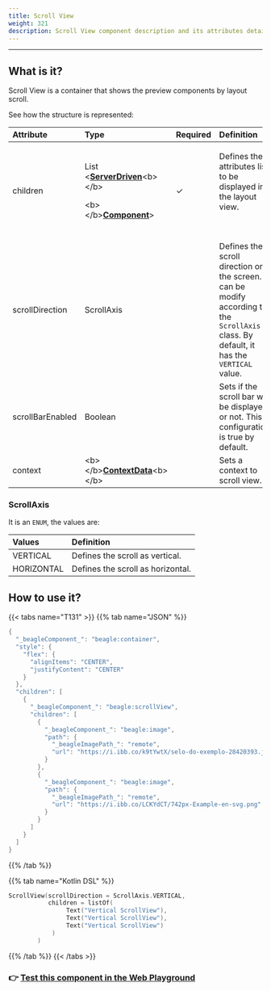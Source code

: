 ```yaml
---
title: Scroll View
weight: 321
description: Scroll View component description and its attributes details
---
```


---

## What is it?

Scroll View is a container that shows the preview components by layout scroll.

See how the structure is represented:

<table>
  <thead>
    <tr>
      <th style="text-align:left"><b>Attribute</b>
      </th>
      <th style="text-align:left"><b>Type</b>
      </th>
      <th style="text-align:left">Required</th>
      <th style="text-align:left"><b>Definition</b>
      </th>
    </tr>
  </thead>
  <tbody>
    <tr>
      <td style="text-align:left">children</td>
      <td style="text-align:left">
        <p>List
          <br />&lt;<a href="../../widget"><b>ServerDriven</b></a>&lt;b&gt;&lt;/b&gt;</p>
        <p>&lt;b&gt;&lt;/b&gt;<a href="../../widget"><b>Component</b></a>&gt;</p>
      </td>
      <td style="text-align:left">&#x2713;</td>
      <td style="text-align:left">
        <p>Defines the attributes list to be displayed in the layout view.</p>
        <p><b><br /></b>
        </p>
      </td>
    </tr>
    <tr>
      <td style="text-align:left">scrollDirection</td>
      <td style="text-align:left">ScrollAxis</td>
      <td style="text-align:left"></td>
      <td style="text-align:left">Defines the scroll direction on the screen. It can be modify according
        to the <code>ScrollAxis</code> class. By default, it has the <code>VERTICAL</code> value.</td>
    </tr>
    <tr>
      <td style="text-align:left">scrollBarEnabled</td>
      <td style="text-align:left">Boolean</td>
      <td style="text-align:left"></td>
      <td style="text-align:left">Sets if the scroll bar will be displayed or not. This configuration is
        true by default.</td>
    </tr>
    <tr>
      <td style="text-align:left">context</td>
      <td style="text-align:left">&lt;b&gt;&lt;/b&gt;<a href="../../context/"><b>ContextData</b></a>&lt;b&gt;&lt;/b&gt;</td>
      <td
      style="text-align:left"></td>
        <td style="text-align:left">Sets a context to scroll view.</td>
    </tr>
  </tbody>
</table>

### ScrollAxis

It is an `ENUM`, the values are:

| Values | Definition |
| :--- | :--- |
| VERTICAL | Defines the scroll as vertical.  |
| HORIZONTAL | Defines the scroll as horizontal.  |

## How to use it?

{{< tabs name="T131" >}}
{{% tab name="JSON" %}}
```kotlin
{
  "_beagleComponent_": "beagle:container",
  "style": {
    "flex": {
      "alignItems": "CENTER",
      "justifyContent": "CENTER"
    }
  },
  "children": [
    {
      "_beagleComponent_": "beagle:scrollView",
      "children": [
        {
          "_beagleComponent_": "beagle:image",
          "path": {
            "_beagleImagePath_": "remote",
            "url": "https://i.ibb.co/k9tYwtX/selo-do-exemplo-28420393.jpg"
          }
        },
        {
          "_beagleComponent_": "beagle:image",
          "path": {
            "_beagleImagePath_": "remote",
            "url": "https://i.ibb.co/LCKYdCT/742px-Example-en-svg.png"
          }
        }
      ]
    }
  ]
}
```
{{% /tab %}}

{{% tab name="Kotlin DSL" %}}
```kotlin
ScrollView(scrollDirection = ScrollAxis.VERTICAL,
           children = listOf(
                Text("Vertical ScrollView"),
                Text("Vertical ScrollView"),
                Text("Vertical ScrollView")
            )
        )
```
{{% /tab %}}
{{< /tabs >}}

### 👉 [Test this component in the Web Playground](https://beagle-playground.netlify.app/#/demo/default-components/container.json)​
